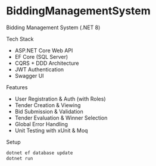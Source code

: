 # BiddingManagementSystem
Bidding Management System (.NET 8)

Tech Stack
- ASP.NET Core Web API
- EF Core (SQL Server)
- CQRS + DDD Architecture
- JWT Authentication
- Swagger UI

Features
- User Registration & Auth (with Roles)
- Tender Creation & Viewing
- Bid Submission & Validation
- Tender Evaluation & Winner Selection
- Global Error Handling
- Unit Testing with xUnit & Moq

Setup
```bash
dotnet ef database update
dotnet run

